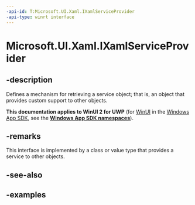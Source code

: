 ```yaml
---
-api-id: T:Microsoft.UI.Xaml.IXamlServiceProvider
-api-type: winrt interface
---
```


# Microsoft.UI.Xaml.IXamlServiceProvider

<!--
public interface IXamlServiceProvider
-->

## -description

Defines a mechanism for retrieving a service object; that is, an object that provides custom support to other objects.

**This documentation applies to WinUI 2 for UWP** (for [WinUI](/windows/apps/winui/winui3/) in the [Windows App SDK](/windows/apps/windows-app-sdk/), see the **[Windows App SDK namespaces](/windows/windows-app-sdk/api/winrt/)**).

## -remarks

This interface is implemented by a class or value type that provides a service to other objects.

## -see-also

## -examples
